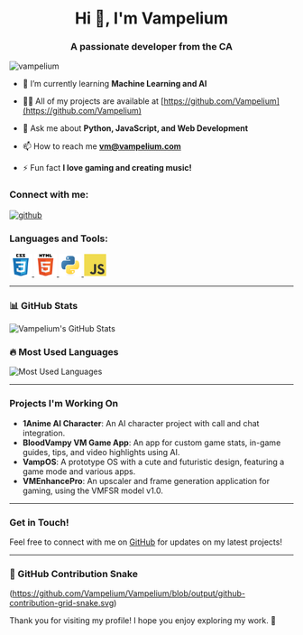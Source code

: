 <h1 align="center">Hi 👋, I'm Vampelium</h1>
<h3 align="center">A passionate developer from the CA</h3>

<p align="left"> <img src="https://komarev.com/ghpvc/?username=vampelium&label=Profile%20views&color=0e75b6&style=flat" alt="vampelium" /> </p>

- 🌱 I’m currently learning **Machine Learning and AI**

- 👨‍💻 All of my projects are available at [https://github.com/Vampelium](https://github.com/Vampelium)

- 💬 Ask me about **Python, JavaScript, and Web Development**

- 📫 How to reach me **vm@vampelium.com**

- ⚡ Fun fact **I love gaming and creating music!**

<h3 align="left">Connect with me:</h3>
<p align="left">
<a href="https://github.com/Vampelium" target="blank"><img align="center" src="https://image.flaticon.com/icons/png/512/25/25231.png" alt="github" height="30" width="40" /></a>
</p>

<h3 align="left">Languages and Tools:</h3>
<p align="left">
<a href="https://www.w3schools.com/css/" target="_blank" rel="noreferrer"> <img src="https://raw.githubusercontent.com/devicons/devicon/master/icons/css3/css3-original-wordmark.svg" alt="css3" width="40" height="40"/> </a>
<a href="https://www.w3.org/html/" target="_blank" rel="noreferrer"> <img src="https://raw.githubusercontent.com/devicons/devicon/master/icons/html5/html5-original-wordmark.svg" alt="html5" width="40" height="40"/> </a>
<a href="https://www.python.org" target="_blank" rel="noreferrer"> <img src="https://raw.githubusercontent.com/devicons/devicon/master/icons/python/python-original.svg" alt="python" width="40" height="40"/> </a>
<a href="https://developer.mozilla.org/en-US/docs/Web/JavaScript" target="_blank" rel="noreferrer"> <img src="https://raw.githubusercontent.com/devicons/devicon/master/icons/javascript/javascript-original.svg" alt="javascript" width="40" height="40"/> </a>
</p>

---

### 📊 GitHub Stats

![Vampelium's GitHub Stats](https://github-readme-stats.vercel.app/api?username=Vampelium&show_icons=true&hide_border=true&theme=nord)

### 🔥 Most Used Languages

![Most Used Languages](https://github-readme-stats.vercel.app/api/top-langs/?username=Vampelium&hide_border=true&theme=nord&langs_count=3&layout=compact)

---

### Projects I'm Working On

- **1Anime AI Character**: An AI character project with call and chat integration.
- **BloodVampy VM Game App**: An app for custom game stats, in-game guides, tips, and video highlights using AI.
- **VampOS**: A prototype OS with a cute and futuristic design, featuring a game mode and various apps.
- **VMEnhancePro**: An upscaler and frame generation application for gaming, using the VMFSR model v1.0.

---

### Get in Touch!

Feel free to connect with me on [GitHub](https://github.com/Vampelium) for updates on my latest projects!

---
### 🐍 GitHub Contribution Snake

(https://github.com/Vampelium/Vampelium/blob/output/github-contribution-grid-snake.svg)

Thank you for visiting my profile! I hope you enjoy exploring my work. 🌸
